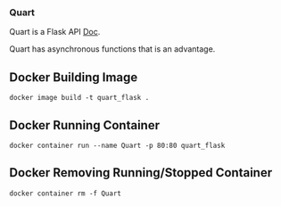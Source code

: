 ### Quart

Quart is a Flask API [Doc](https://pgjones.gitlab.io/quart/).

Quart has asynchronous functions that is an advantage.

## Docker Building Image

`docker image build -t quart_flask .`

## Docker Running Container

`docker container run --name Quart -p 80:80 quart_flask`

## Docker Removing Running/Stopped Container

`docker container rm -f Quart`